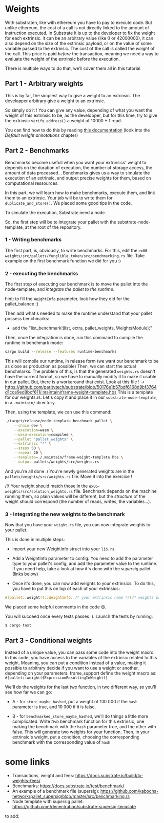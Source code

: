 # Weights

With substraten, like with ethereum you have to pay to execute code. But unlike ethereum, the cost of a call is not directly linked to the amount of instruction executed. In Substrate it is up to the developer to fix the weight for each extrinsic. It can be an arbitrary value (like 0 or 42000000), it can also depend on the size of the extrinsic payload, or on the value of some variable passed to the extrinsic. The cost of the call is called the *weight* of the call.
This price is paid *before* the transaction, meaning we need a way to evaluate the weight of the extrinsic before the execution.

There is multiple ways to do that, we'll cover them all in this tutorial.

## Part 1 - Arbitrary weights

This is by far, the simplest way to give a weight to an extrinsic. The developper arbitrary give a weight to an extrinsic.

So simply do it ! You can give any value, depending of what you want the weight of this extrinsic to be, as the developper, but for this time, try to give the extrinsic `verify_address()` a weight of 10000 + 1 read.

You can find how to do this by reading [this documentation](https://docs.substrate.io/build/tx-weights-fees/) (look into the *Default weight annotations* chapter)

## Part 2 - Benchmarks

Benchmarks become usefull when you want your extrinsics' weight to depends on the duration of execution, the number of storage access, the amount of data processed...
Benchmarks gives us a way to simulate the execution of an extrinsic, and output precise weights for them, based on computational ressources.

In this part, we will learn how to make benchmarks, execute them, and link them to an extrinsic.
Your job will be to write them for `duplicate_and_store()`. We placed some good tips in the code.


To simulate the execution, Substrate need a node.

So, the first step will be to integrate your pallet with the substrate-node-template, at the root of the repository.

### 1 - Writing benchmarks 

The first part, is, obviously, to write benchmarks. For this, edit the `ex06-weights/src/pallets/funglible_token/src/benchmarking.rs` file. Take example on the first benchmark function we did for you :)

### 2 - executing the benchmarks

The first step of executing our benchmark is to move the pallet into the node-template, and *integrate the pallet to the runtime*.

hint: to fill the `WeightInfo` parameter, look how they did for the pallet_balance :)

Then add what's needed to make the runtime understand that your pallet possess benchmarks:

- add the "list_benchmark!(list, extra, pallet_weights, WeightsModule);"

Then, once the integration is done, run this command to compile the runtime in benchmark mode:

```sh
cargo build --release --features runtime-benchmarks
```

This will compile our runtime, in release form (we want our benchmark to be as close as production as possible)
Then, we can start the actual benchmarks.
The problem of this, is that the generated `weights.rs` doesn't have the correct format, so we have to manually modify it to make it usable in our pallet.
But, there is a workaround that exist. Look at this file !
-> https://github.com/paritytech/substrate/blob/50176e1b57bdf6168d9bf3764d1cce9ed8bcf611/.maintain/frame-weight-template.hbs
This is a template for our weights.rs. Let's copy it and place it in our `substrate-node-template`, in a `.maintain/` directory.

Then, using the template, we can use this command:

```sh
./target/release/node-template benchmark pallet \
    --chain dev \
    --execution=wasm \
    --wasm-execution=compiled \
    --pallet "pallet_weights" \
    --extrinsic "*" \
    --steps 50 \
    --repeat 20 \
    --template=./.maintain/frame-weight-template.hbs \
    --output pallets/weights/src/weights.rs
```

And you're all done :) You're newly generated weights are in the `pallets/weights/src/weights.rs` file. Move it into the exercice !

/!\ Your weight should match those in the `ex06-weights/src/solution_weights.rs` file. Benchmark depends on the machine running them, so plain values will be different, but the *structure* of the weight should correspond (the number of reads, writes, the variables...).

### 3 - Integrating the new weights to the benchmark

Now that you have your `weight.rs` file, you can now integrate weights to your pallet.

This is done in multiple steps:

* Import your new WeightInfo struct into your `lib.rs`.

* Add a WeightInfo parameter to config. You need to add the parameter type to your pallet's config, and add the parameter value to the runtime. If you need help, take a look at how it's done with the *supersig* pallet (links below)

* Once it's done, you can now add weights to your extrinsics. To do this, you have to put this on top of each of your extrinsics:

```rust
#[pallet::weight(T::WeightInfo::/* your extrinsic name */(/* weights parameters */))]
```

We placed some helpful comments in the code 😉.

You will succeed once every tests passes :).
Launch the tests by running:

```sh
$ cargo test
```

## Part 3 - Conditional weights

Instead of a unique value, you can pass some code into the weight macro. In this code, you have access to the variables of the extrinsic related to this weight.
Meaning, you can put a condition instead of a value, making it possible to arbitrary decide if you want to use a weight or another, depending on your parameters.
frame_support define the weight macro as: `#[pallet::weight($ExpressionResultingInWeight)]`

We'll do the weights for the last two function, in two different way, so you'll see how far we can go:

* A - for ``store_maybe_hashed``, put a weight of 100 000 if the ``hash`` parameter is true, and 10 000 if it is false.

* B - for ``benchmarked_store_maybe_hashed``, we'll do things a little more complicated. Write *two* benchmark function for this extrinsic, one making the benchmark with the ``hash`` parameter true, and the other with false. This will generate two weights for your function. Then, in your extrinsic's weight, put a condition, choosing the corresponding benchmark with the corresponding value of ``hash``

# some links

* Transactions, weight and fees: https://docs.substrate.io/build/tx-weights-fees/
* Benchmarks: https://docs.substrate.io/test/benchmark/
* An exemple of a benchmark file (supersig): https://github.com/kabocha-network/pallet_supersig/blob/master/src/benchmarking.rs
* Node template with supersig pallet: https://github.com/decentration/substrate-supersig-template






to add: 

